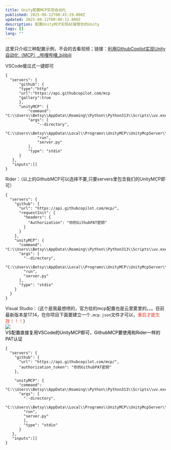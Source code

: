 ```yaml
---
title: Unity配置MCP实现自动化
published: 2025-08-12T08:45:29.000Z
updated: 2025-08-12T09:08:12.000Z
description: 配置UnityMCP实现AI接管你的Unity
tags: []
lang: ""
---
```


<p>这里只介绍三种配置示例，不会的去看视频；链接：<a href="https://www.bilibili.com/video/BV1gqtozaE4G/?vd_source=2eb5b7bd2c2ae3d60105b79832451ecc">利用GithubCopilot实现Unity自动化（MCP）_哔哩哔哩_bilibili</a></p>
<p>VSCode傻瓜式一键即可</p>
<div>
<div>
<pre><code>{</code><br><code>  "servers": {</code><br><code>      "github": {</code><br><code>      "type":"http"</code><br><code>      "url":"https://api.githubcopilot.com/mcp</code><br><code>      "gallery":true</code><br><code>      },</code><br><code>      "unityMCP": {</code><br><code>          "command": "C:\\Users\\Betsy\\AppData\\Roaming\\Python\\Python313\\Scripts\\uv.exe",</code><br><code>          "args": [</code><br><code>              "--directory",</code><br><code>              "C:\\Users\\Betsy\\AppData\\Local\\Programs\\UnityMCP\\UnityMcpServer\\src",</code><br><code>              "run",</code><br><code>              "server.py"</code><br><code>          ],</code><br><code>          "type": "stdio"</code><br><code>      }</code><br><code>   },<br>   "inputs":[]</code><br><code>}</code></pre>
</div>
<div>Rider：（以上的GithubMCP可以选择不要,只要servers里包含我们的UnityMCP即可）</div>
<div>
<div>
<pre><code>{</code><br><code>  "servers": {</code><br><code>    "github": {</code><br><code>      "url": "https://api.githubcopilot.com/mcp/",</code><br><code>      "requestInit": {</code><br><code>        "headers": {</code><br><code>          "Authorization": "你的GithubPAT密钥"</code><br><code>        }</code><br><code>      }</code><br><code>    },</code><br><code>    "unityMCP": {</code><br><code>      "command": "C:\\Users\\Betsy\\AppData\\Roaming\\Python\\Python313\\Scripts\\uv.exe",</code><br><code>      "args": [</code><br><code>        "--directory",</code><br><code>        "C:\\Users\\Betsy\\AppData\\Local\\Programs\\UnityMCP\\UnityMcpServer\\src",</code><br><code>        "run",</code><br><code>        "server.py"</code><br><code>      ],</code><br><code>      "type": "stdio"</code><br><code>    }</code><br><code>  }</code><br><code>}</code></pre>
</div>
</div>
<div>Visual Studio：（这个是我最想喷的，官方给的mcp配置也是云里雾里的。。。目前最新版本是17.14，在你项目下面要建立一个<code>.mcp.json</code>文件才可以，<span style="color: #e03e2d;">重启才能生效！！！<span style="color: #000000;">）</span></span></div>
<div><span style="color: #e03e2d;"><span style="color: #000000;"><img src="../uploads/images/image-1755016952760-375474964.png"></span></span></div>
<div><span style="color: #e03e2d;"><span style="color: #000000;">VS配置直接复用VSCode的UnityMCP即可，GithubMCP要使用和Rider一样的PAT认证</span></span></div>
<div>
<pre><code>{</code><br><code>  "servers": {</code><br><code>    "github": {</code><br><code>      "url": "https://api.githubcopilot.com/mcp/",</code><br><code>      "authorization_token": "你的GithubPAT密钥"</code><br><code>    },<br>                 </code><br><code>    "unityMCP": {</code><br><code>      "command": "C:\\Users\\Betsy\\AppData\\Roaming\\Python\\Python313\\Scripts\\uv.exe",</code><br><code>      "args": [</code><br><code>        "--directory",</code><br><code>        "C:\\Users\\Betsy\\AppData\\Local\\Programs\\UnityMCP\\UnityMcpServer\\src",</code><br><code>        "run",</code><br><code>        "server.py"</code><br><code>        ],</code><br><code>        "type": "stdio"</code><br><code>      }</code><br><code>   },<br>   "inputs":[]</code><br><code>}</code></pre>
</div>
</div>